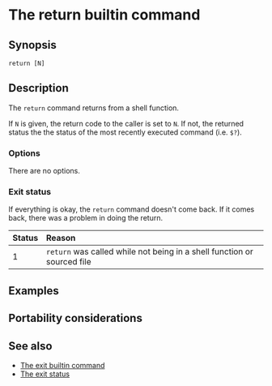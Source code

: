 # The return builtin command

## Synopsis

    return [N]

## Description

The `return` command returns from a shell function.

If `N` is given, the return code to the caller is set to `N`. If not,
the returned status the the status of the most recently executed command
(i.e. `$?`).

### Options

There are no options.

### Exit status

If everything is okay, the `return` command doesn't come back. If it
comes back, there was a problem in doing the return.

| Status | Reason                                                                  |
|:-------|:------------------------------------------------------------------------|
| 1      | `return` was called while not being in a shell function or sourced file |

## Examples

## Portability considerations

## See also

- [The exit builtin command](/commands/builtin/exit)
- [The exit status](/dict/terms/exit_status)
